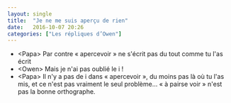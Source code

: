 ```yaml
---
layout: single
title:  "Je ne me suis aperçu de rien"
date:   2016-10-07 20:26
categories: ["Les répliques d’Owen"]
---
```


-   \<Papa\> Par contre « apercevoir » ne s'écrit pas du tout comme tu l'as écrit
-   \<Owen\> Mais je n'ai pas oublié le i !
-   \<Papa\> Il n'y a pas de i dans « apercevoir », du moins pas là où
    tu l'as mis, et ce n'est pas vraiment le seul problème… « à pairse
    voir » n'est pas la bonne orthographe.

